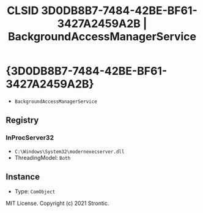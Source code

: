 ﻿---
title: "CLSID 3D0DB8B7-7484-42BE-BF61-3427A2459A2B | BackgroundAccessManagerService"
excerpt: What is COM-Object CLSID 3D0DB8B7-7484-42BE-BF61-3427A2459A2B?
---

# {3D0DB8B7-7484-42BE-BF61-3427A2459A2B}

* `BackgroundAccessManagerService`

## Registry


### InProcServer32

* `C:\Windows\System32\modernexecserver.dll`
* ThreadingModel: `Both`

## Instance

* Type: `ComObject`

MIT License. Copyright (c) 2021 Strontic.


